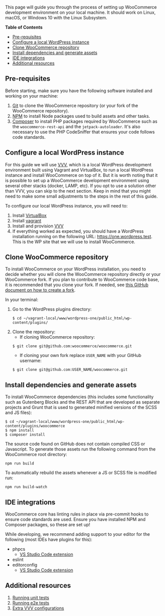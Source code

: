 This page will guide you through the process of setting up WooCommerce development environment on your local machine. It should work on Linux, macOS, or Windows 10 with the Linux Subsystem.

<!-- START doctoc generated TOC please keep comment here to allow auto update -->
<!-- DON'T EDIT THIS SECTION, INSTEAD RE-RUN doctoc TO UPDATE -->
**Table of Contents**

- [Pre-requisites](#pre-requisites)
- [Configure a local WordPress instance](#configure-a-local-wordpress-instance)
- [Clone WooCommerce repository](#clone-woocommerce-repository)
- [Install dependencies and generate assets](#install-dependencies-and-generate-assets)
- [IDE integrations](#ide-integrations)
- [Additional resources](#additional-resources)

<!-- END doctoc generated TOC please keep comment here to allow auto update -->

## Pre-requisites

Before starting, make sure you have the following software installed and working on your machine:

1. [Git](https://git-scm.com/book/en/v2/Getting-Started-Installing-Git) to clone the WooCommerce repository (or your fork of the WooCommerce repository).
2. [NPM](https://www.npmjs.com/get-npm) to install Node packages used to build assets and other tasks.
3. [Composer](https://getcomposer.org/download/) to install PHP packages required by WooCommerce such as the `woocommerce-rest-api` and the `jetpack-autoloader`. It's also necessary to use the PHP CodeSniffer that ensures your code follows code standards.

## Configure a local WordPress instance

For this guide we will use [VVV](https://github.com/Varying-Vagrant-Vagrants/VVV), which is a local WordPress development environment built using Vagrant and VirtualBox, to run a local WordPress instance and install WooCommerce on top of it. But it is worth noting that it is possible to set up a WooCommerce development environment using several other stacks (docker, LAMP, etc). If you opt to use a solution other than VVV, you can skip to the next section. Keep in mind that you might need to make some small adjustments to the steps in the rest of this guide.

To configure our local WordPress instance, you will need to:

1. Install [VirtualBox](https://www.virtualbox.org/)
2. Install [vagrant](https://www.vagrantup.com/)
3. Install and provision [VVV](https://varyingvagrantvagrants.org/docs/en-US/installation/)
4. If everything worked as expected, you should have a WordPress installation running on the following URL: https://one.wordpress.test. This is the WP site that we will use to install WooCommerce.

## Clone WooCommerce repository

To install WooCommerce on your WordPress installation, you need to decide whether you will clone the WooCommerce repository directly or your WooCommerce fork. If you plan to contribute to WooCommerce code base, it is recommended that you clone your fork. If needed, see [this GitHub document on how to create a fork](https://help.github.com/en/articles/fork-a-repo).

In your terminal:

1. Go to the WordPress plugins directory:
    ```
    $ cd ~/vagrant-local/www/wordpress-one/public_html/wp-content/plugins/
    ```
2. Clone the repository:
    * If cloning WooCommerce repository:
    ```
    $ git clone git@github.com:woocommerce/woocommerce.git
    ```
    * If cloning your own fork replace `USER_NAME` with your GitHub username:
    ```
    $ git clone git@github.com:USER_NAME/woocommerce.git
    ```

## Install dependencies and generate assets

To install WooCommerce dependencies (this includes some functionality such as Gutenberg Blocks and the REST API that are developed as separate projects and Grunt that is used to generated minified versions of the SCSS and JS files):

```
$ cd ~/vagrant-local/www/wordpress-one/public_html/wp-content/plugins/woocommerce
$ npm install
$ composer install
```

The source code found on GitHub does not contain compiled CSS or Javascript. To generate those assets run the following command from the WooCommerce root directory:

```
npm run build
```

To automatically rebuild the assets whenever a JS or SCSS file is modified run:

```
npm run build-watch
```

## IDE integrations

WooCommerce core has linting rules in place via pre-commit hooks to ensure code standards are used. Ensure you have installed NPM and Composer packages, so these are set up!

While developing, we recommend adding support to your editor for the following (most IDEs have plugins for this):

- phpcs
    * [VS Studio Code extension](https://marketplace.visualstudio.com/items?itemName=ikappas.phpcs)
- eslint
- editorconfig
    * [VS Studio Code extension](https://marketplace.visualstudio.com/items?itemName=EditorConfig.EditorConfig)
 
## Additional resources

1. [Running unit tests](https://github.com/woocommerce/woocommerce/blob/master/tests/README.md)
2. [Running e2e tests](End-to-end-Testing)
3. [Extra VVV configurations](Extra-VVV-Configurations)